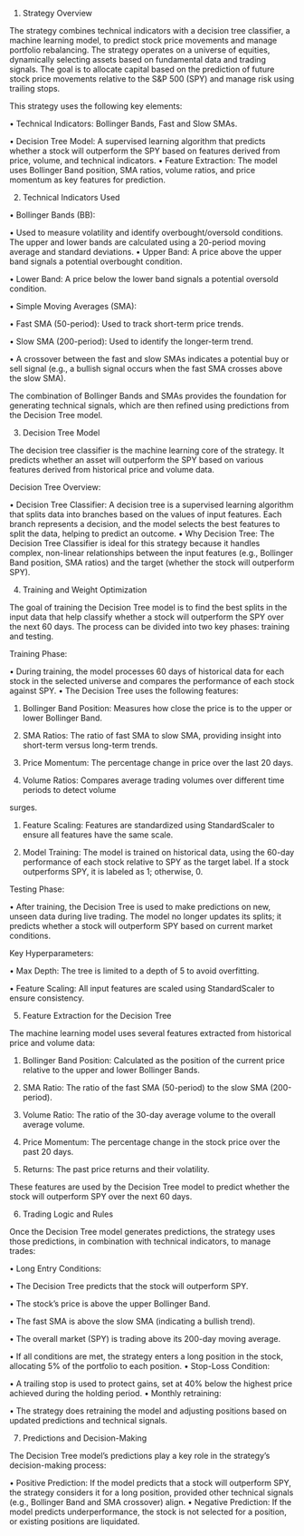 1. Strategy Overview

The strategy combines technical indicators with a decision tree classifier, a machine learning model, to predict stock price movements and manage portfolio rebalancing. The strategy operates on a universe of equities, dynamically selecting assets based on fundamental data and trading signals. The goal is to allocate capital based on the prediction of future stock price movements relative to the S&P 500 (SPY) and manage risk using trailing stops.

This strategy uses the following key elements:


•	Technical Indicators: Bollinger Bands, Fast and Slow SMAs.

•	Decision Tree Model: A supervised learning algorithm that predicts whether a stock will outperform the SPY based on features derived from price, volume, and technical indicators.
•	Feature Extraction: The model uses Bollinger Band position, SMA ratios, volume ratios, and price momentum as key features for prediction.

2. Technical Indicators Used

•	Bollinger Bands (BB):

•	Used to measure volatility and identify overbought/oversold conditions. The upper and lower bands are calculated using a 20-period moving average and standard deviations.
•	Upper Band: A price above the upper band signals a potential overbought condition.

•	Lower Band: A price below the lower band signals a potential oversold condition.

•	Simple Moving Averages (SMA):

•	Fast SMA (50-period): Used to track short-term price trends.

•	Slow SMA (200-period): Used to identify the longer-term trend.

•	A crossover between the fast and slow SMAs indicates a potential buy or sell signal (e.g., a bullish signal occurs when the fast SMA crosses above the slow SMA).

The combination of Bollinger Bands and SMAs provides the foundation for generating technical signals, which are then refined using predictions from the Decision Tree model.

3. Decision Tree Model

The decision tree classifier is the machine learning core of the strategy. It predicts whether an asset will outperform the SPY based on various features derived from historical price and volume data.

Decision Tree Overview:


•	Decision Tree Classifier: A decision tree is a supervised learning algorithm that splits data into branches based on the values of input features. Each branch represents a decision, and the model selects the best features to split the data, helping to predict an outcome.
•	Why Decision Tree: The Decision Tree Classifier is ideal for this strategy because it handles complex, non-linear relationships between the input features (e.g., Bollinger Band position, SMA ratios) and the target (whether the stock will outperform SPY).
 

4. Training and Weight Optimization

The goal of training the Decision Tree model is to find the best splits in the input data that help classify whether a stock will outperform the SPY over the next 60 days. The process can be divided into two key phases: training and testing.

Training Phase:


•	During training, the model processes 60 days of historical data for each stock in the selected universe and compares the performance of each stock against SPY.
•	The Decision Tree uses the following features:

1.	Bollinger Band Position: Measures how close the price is to the upper or lower Bollinger Band.

2.	SMA Ratios: The ratio of fast SMA to slow SMA, providing insight into short-term versus long-term trends.

3.	Price Momentum: The percentage change in price over the last 20 days.

4.	Volume Ratios: Compares average trading volumes over different time periods to detect volume

surges.


1.	Feature Scaling: Features are standardized using StandardScaler to ensure all features have the same scale.

2.	Model Training: The model is trained on historical data, using the 60-day performance of each stock relative to SPY as the target label. If a stock outperforms SPY, it is labeled as 1; otherwise, 0.

Testing Phase:


•	After training, the Decision Tree is used to make predictions on new, unseen data during live trading. The model no longer updates its splits; it predicts whether a stock will outperform SPY based on current market conditions.

Key Hyperparameters:


•	Max Depth: The tree is limited to a depth of 5 to avoid overfitting.

•	Feature Scaling: All input features are scaled using StandardScaler to ensure consistency.


5. Feature Extraction for the Decision Tree

The machine learning model uses several features extracted from historical price and volume data:


1.	Bollinger Band Position: Calculated as the position of the current price relative to the upper and lower Bollinger Bands.

2.	SMA Ratio: The ratio of the fast SMA (50-period) to the slow SMA (200-period).

3.	Volume Ratio: The ratio of the 30-day average volume to the overall average volume.

4.	Price Momentum: The percentage change in the stock price over the past 20 days.
 
5.	Returns: The past price returns and their volatility.


These features are used by the Decision Tree model to predict whether the stock will outperform SPY over the next 60 days.

6. Trading Logic and Rules

Once the Decision Tree model generates predictions, the strategy uses those predictions, in combination with technical indicators, to manage trades:

•	Long Entry Conditions:

•	The Decision Tree predicts that the stock will outperform SPY.

•	The stock’s price is above the upper Bollinger Band.

•	The fast SMA is above the slow SMA (indicating a bullish trend).

•	The overall market (SPY) is trading above its 200-day moving average.

•	If all conditions are met, the strategy enters a long position in the stock, allocating 5% of the portfolio to each position.
•	Stop-Loss Condition:

•	A trailing stop is used to protect gains, set at 40% below the highest price achieved during the holding period.
•	Monthly retraining:

•	The strategy does retraining the model and adjusting positions based on updated predictions and technical signals.

7. Predictions and Decision-Making

The Decision Tree model’s predictions play a key role in the strategy’s decision-making process:


•	Positive Prediction: If the model predicts that a stock will outperform SPY, the strategy considers it for a long position, provided other technical signals (e.g., Bollinger Band and SMA crossover) align.
•	Negative Prediction: If the model predicts underperformance, the stock is not selected for a position, or existing positions are liquidated.
